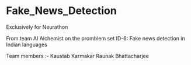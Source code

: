 # Fake_News_Detection
Exclusively for Neurathon 
<br>
<p>From team AI Alchemist on the promblem set ID-6: Fake news detection in Indian languages </p>
<p>Team members :-
Kaustab Karmakar
Raunak Bhattacharjee</p>

